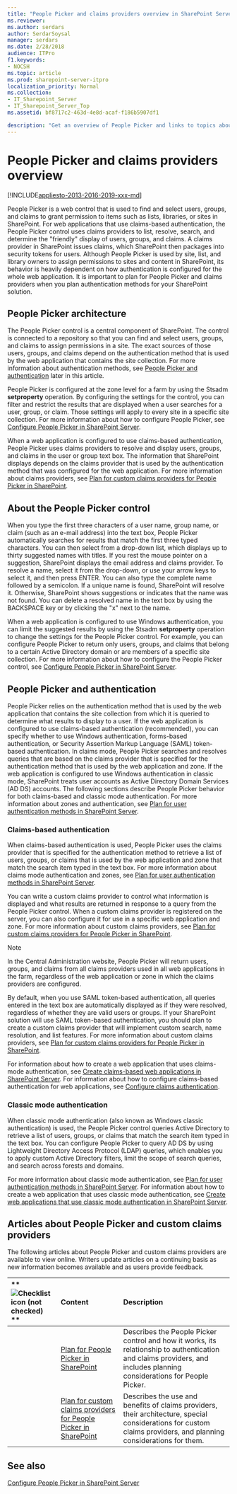 ```yaml
---
title: "People Picker and claims providers overview in SharePoint Server"
ms.reviewer: 
ms.author: serdars
author: SerdarSoysal
manager: serdars
ms.date: 2/28/2018
audience: ITPro
f1.keywords:
- NOCSH
ms.topic: article
ms.prod: sharepoint-server-itpro
localization_priority: Normal
ms.collection:
- IT_Sharepoint_Server
- IT_Sharepoint_Server_Top
ms.assetid: bf8717c2-463d-4e8d-acaf-f186b5907df1

description: "Get an overview of People Picker and links to topics about how to plan for People Picker in SharePoint Server."
---
```


# People Picker and claims providers overview

[!INCLUDE[appliesto-2013-2016-2019-xxx-md](../includes/appliesto-2013-2016-2019-xxx-md.md)]
  
People Picker is a web control that is used to find and select users, groups, and claims to grant permission to items such as lists, libraries, or sites in SharePoint. For web applications that use claims-based authentication, the People Picker control uses claims providers to list, resolve, search, and determine the "friendly" display of users, groups, and claims. A claims provider in SharePoint issues claims, which SharePoint then packages into security tokens for users. Although People Picker is used by site, list, and library owners to assign permissions to sites and content in SharePoint, its behavior is heavily dependent on how authentication is configured for the whole web application. It is important to plan for People Picker and claims providers when you plan authentication methods for your SharePoint solution.
  
    
## People Picker architecture
<a name="architecture"> </a>

The People Picker control is a central component of SharePoint. The control is connected to a repository so that you can find and select users, groups, and claims to assign permissions in a site. The exact sources of those users, groups, and claims depend on the authentication method that is used by the web application that contains the site collection. For more information about authentication methods, see [People Picker and authentication](#auth) later in this article. 
  
People Picker is configured at the zone level for a farm by using the Stsadm **setproperty** operation. By configuring the settings for the control, you can filter and restrict the results that are displayed when a user searches for a user, group, or claim. Those settings will apply to every site in a specific site collection. For more information about how to configure People Picker, see [Configure People Picker in SharePoint Server](/previous-versions/office/sharepoint-server-2010/gg602075(v=office.14)).
  
When a web application is configured to use claims-based authentication, People Picker uses claims providers to resolve and display users, groups, and claims in the user or group text box. The information that SharePoint displays depends on the claims provider that is used by the authentication method that was configured for the web application. For more information about claims providers, see [Plan for custom claims providers for People Picker in SharePoint](plan-for-custom-claims-providers-for-people-picker.md).
  
## About the People Picker control
<a name="about"> </a>

When you type the first three characters of a user name, group name, or claim (such as an e-mail address) into the text box, People Picker automatically searches for results that match the first three typed characters. You can then select from a drop-down list, which displays up to thirty suggested names with titles. If you rest the mouse pointer on a suggestion, SharePoint displays the email address and claims provider. To resolve a name, select it from the drop-down, or use your arrow keys to select it, and then press ENTER. You can also type the complete name followed by a semicolon. If a unique name is found, SharePoint will resolve it. Otherwise, SharePoint shows suggestions or indicates that the name was not found. You can delete a resolved name in the text box by using the BACKSPACE key or by clicking the "x" next to the name.
  
When a web application is configured to use Windows authentication, you can limit the suggested results by using the Stsadm **setproperty** operation to change the settings for the People Picker control. For example, you can configure People Picker to return only users, groups, and claims that belong to a certain Active Directory domain or are members of a specific site collection. For more information about how to configure the People Picker control, see [Configure People Picker in SharePoint Server](/previous-versions/office/sharepoint-server-2010/gg602075(v=office.14)).
  
## People Picker and authentication
<a name="auth"> </a>

People Picker relies on the authentication method that is used by the web application that contains the site collection from which it is queried to determine what results to display to a user. If the web application is configured to use claims-based authentication (recommended), you can specify whether to use Windows authentication, forms-based authentication, or Security Assertion Markup Language (SAML) token-based authentication. In claims mode, People Picker searches and resolves queries that are based on the claims provider that is specified for the authentication method that is used by the web application and zone. If the web application is configured to use Windows authentication in classic mode, SharePoint treats user accounts as Active Directory Domain Services (AD DS) accounts. The following sections describe People Picker behavior for both claims-based and classic mode authentication. For more information about zones and authentication, see [Plan for user authentication methods in SharePoint Server](../security-for-sharepoint-server/plan-user-authentication.md).
  
### Claims-based authentication

When claims-based authentication is used, People Picker uses the claims provider that is specified for the authentication method to retrieve a list of users, groups, or claims that is used by the web application and zone that match the search item typed in the text box. For more information about claims mode authentication and zones, see [Plan for user authentication methods in SharePoint Server](../security-for-sharepoint-server/plan-user-authentication.md).
  
You can write a custom claims provider to control what information is displayed and what results are returned in response to a query from the People Picker control. When a custom claims provider is registered on the server, you can also configure it for use in a specific web application and zone. For more information about custom claims providers, see [Plan for custom claims providers for People Picker in SharePoint](plan-for-custom-claims-providers-for-people-picker.md).
  
> [!NOTE]
> In the Central Administration website, People Picker will return users, groups, and claims from all claims providers used in all web applications in the farm, regardless of the web application or zone in which the claims providers are configured. 
  
By default, when you use SAML token-based authentication, all queries entered in the text box are automatically displayed as if they were resolved, regardless of whether they are valid users or groups. If your SharePoint solution will use SAML token-based authentication, you should plan to create a custom claims provider that will implement custom search, name resolution, and list features. For more information about custom claims providers, see [Plan for custom claims providers for People Picker in SharePoint](plan-for-custom-claims-providers-for-people-picker.md).
  
For information about how to create a web application that uses claims-mode authentication, see [Create claims-based web applications in SharePoint Server](/previous-versions/office/sharepoint-server-2010/ee806885(v=office.14)). For information about how to configure claims-based authentication for web applications, see [Configure claims authentication](/previous-versions/office/sharepoint-server-2010/ee806886(v=office.14)).
  
### Classic mode authentication

When classic mode authentication (also known as Windows classic authentication) is used, the People Picker control queries Active Directory to retrieve a list of users, groups, or claims that match the search item typed in the text box. You can configure People Picker to query AD DS by using Lightweight Directory Access Protocol (LDAP) queries, which enables you to apply custom Active Directory filters, limit the scope of search queries, and search across forests and domains.
  
For more information about classic mode authentication, see [Plan for user authentication methods in SharePoint Server](../security-for-sharepoint-server/plan-user-authentication.md). For information about how to create a web application that uses classic mode authentication, see [Create web applications that use classic mode authentication in SharePoint Server](/previous-versions/office/sharepoint-server-2010/gg276326(v=office.14)).
  
## Articles about People Picker and custom claims providers
<a name="links"> </a>

The following articles about People Picker and custom claims providers are available to view online. Writers update articles on a continuing basis as new information becomes available and as users provide feedback.
  
|**        ![Checklist icon (not checked)](../media/mod_icon_checklist_.png)                 **|**Content**|**Description**|
|:-----|:-----|:-----|
||[Plan for People Picker in SharePoint](plan-for-people-picker.md) <br/> |Describes the People Picker control and how it works, its relationship to authentication and claims providers, and includes planning considerations for People Picker.  <br/> |
||[Plan for custom claims providers for People Picker in SharePoint](plan-for-custom-claims-providers-for-people-picker.md) <br/> |Describes the use and benefits of claims providers, their architecture, special considerations for custom claims providers, and planning considerations for them.  <br/> |
   
## See also
<a name="links"> </a>

[Configure People Picker in SharePoint Server](/previous-versions/office/sharepoint-server-2010/gg602075(v=office.14))

